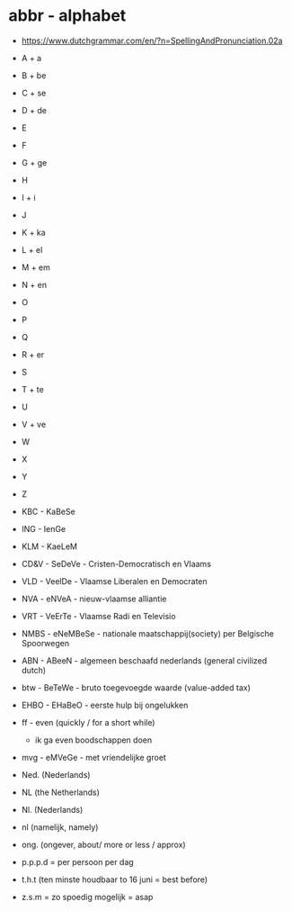 # abbr - alphabet

- https://www.dutchgrammar.com/en/?n=SpellingAndPronunciation.02a

- A + a
- B + be
- C + se
- D + de
- E
- F
- G + ge
- H
- I + i
- J
- K + ka
- L + el
- M + em 
- N + en
- O
- P
- Q
- R + er
- S 
- T + te
- U
- V + ve
- W
- X
- Y
- Z

- KBC - KaBeSe
- ING - IenGe
- KLM - KaeLeM
- CD&V - SeDeVe - Cristen-Democratisch en Vlaams
- VLD - VeelDe - Vlaamse Liberalen en Democraten
- NVA - eNVeA - nieuw-vlaamse alliantie
- VRT - VeErTe - Vlaamse Radi en Televisio
- NMBS - eNeMBeSe - nationale maatschappij(society) per Belgische Spoorwegen

- ABN - ABeeN - algemeen beschaafd nederlands (general civilized dutch)
- btw - BeTeWe - bruto toegevoegde waarde (value-added tax) 
- EHBO - EHaBeO - eerste hulp bij ongelukken

- ff - even (quickly / for a short while)
  - ik ga even boodschappen doen

- mvg - eMVeGe - met vriendelijke groet


- Ned. (Nederlands)
- NL (the Netherlands)
- Nl. (Nederlands)
- nl (namelijk, namely)

- ong. (ongever, about/ more or less / approx)

- p.p.p.d = per persoon per dag

- t.h.t (ten minste houdbaar to 16 juni = best before)

- z.s.m = zo spoedig mogelijk = asap
